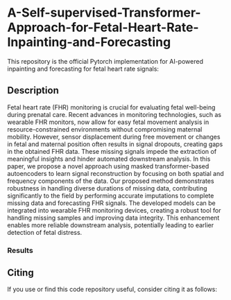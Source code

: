 # A-Self-supervised-Transformer-Approach-for-Fetal-Heart-Rate-Inpainting-and-Forecasting

This repository is the official Pytorch implementation for AI-powered inpainting and forecasting for fetal heart rate signals: 

## Description

Fetal heart rate (FHR) monitoring is crucial for evaluating fetal well-being during prenatal care. Recent advances in monitoring technologies, such as wearable FHR monitors, now allow for easy fetal movement analysis in resource-constrained environments without compromising maternal mobility. However, sensor displacement during free movement or changes in fetal and maternal position often results in signal dropouts, creating gaps in the obtained FHR data. These missing signals impede the extraction of meaningful insights and hinder automated downstream analysis. In this paper, we propose a novel approach using masked transformer-based autoencoders to learn signal reconstruction by focusing on both spatial and frequency components of the data. Our proposed method demonstrates robustness in handling diverse durations of missing data, contributing significantly to the field by performing accurate imputations to complete missing data and forecasting FHR signals. The developed models can be integrated into wearable FHR monitoring devices, creating a robust tool for handling missing samples and improving data integrity. This enhancement enables more reliable downstream analysis, potentially leading to earlier detection of fetal distress.




### Results


## Citing
If you use or find this code repository useful, consider citing it as follows:
```@misc{}}

```






